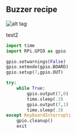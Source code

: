 ## Buzzer recipe

![alt tag](../static/buzzerfzz_bb.png)




test2

```python
import time
import RPi.GPIO as gpio

gpio.setwarnings(False)
gpio.setmode(gpio.BOARD)
gpio.setup(7,gpio.OUT)

try:
    while True:
        gpio.output(7,0)
        time.sleep(.3)
        gpio.output(7,1)
        time.sleep(.3)
except KeyboardInterrupt:
    gpio.cleanup()
    exit
```
